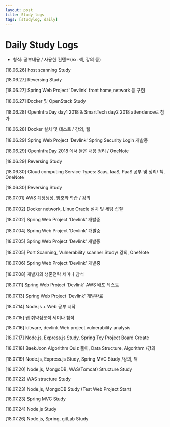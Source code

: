 ```yaml
---
layout: post
title: Study logs
tags: [studylog, daily]
---
```

# Daily Study Logs
* 형식: 공부내용 / 사용한 컨텐츠(ex: 책, 강의 등)

[18.06.26] host scanning Study

[18.06.27] Reversing Study

[18.06.27] Spring Web Project 'Devlink' front home,network 등 구현

[18.06.27] Docker 및 OpenStack Study 

[18.06.28] OpenInfraDay day1 2018 & SmartTech day2 2018 attendence로 참가

[18.06.28] Docker 설치 및 테스트 / 강의, 웹

[18.06.29] Spring Web Project 'Devlink' Spring Security Login 개발중

[18.06.29] OpenInfraDay 2018 에서 들은 내용 정리 / OneNote

[18.06.29] Reversing Study

[18.06.30] Cloud computing Service Types: Saas, IaaS, PaaS 공부 및 정리/ 책, OneNote

[18.06.30] Reversing Study

[18.07.01] AWS 계정생성, 암호화 학습 / 강의

[18.07.02] Docker network, Linux Oracle 설치 및 세팅 삽질

[18.07.02] Spring Web Project 'Devlink' 개발중

[18.07.04] Spring Web Project 'Devlink' 개발중

[18.07.05] Spring Web Project 'Devlink' 개발중

[18.07.05] Port Scanning, Vulnerability scanner Study/ 강의, OneNote

[18.07.06] Spring Web Project 'Devlink' 개발중

[18.07.08] 개발자의 생존전략 세미나 참석

[18.07.11] Spring Web Project 'Devlink' AWS 배포 테스트

[18.07.13] Spring Web Project 'Devlink' 개발완료

[18.07.14] Node.js + Web 공부 시작

[18.07.15] 웹 취약점분석 세미나 참석

[18.07.16] kitware, devlink Web project vulnerability analysis 

[18.07.17] Node.js, Express.js Study, Spring Toy Project Board Create

[18.07.18] BaekJoon Algorithm Quiz 풀이, Data Structure, Algorithm /강의

[18.07.19] Node.js, Express.js Study, Spring MVC Study /강의, 책

[18.07.20] Node.js, MongoDB, WAS(Tomcat) Structure Study

[18.07.22] WAS structure Study

[18.07.23] Node.js, MongoDB Study (Test Web Project Start)

[18.07.23] Spring MVC Study

[18.07.24] Node.js Study

[18.07.26] Node.js, Spring, gitLab Study


